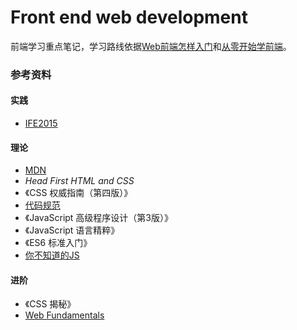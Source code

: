 # Front end web development
前端学习重点笔记，学习路线依据[Web前端怎样入门](https://www.zhihu.com/question/32314049/answer/100898227)和[从零开始学前端](https://github.com/qianguyihao/Web)。

### 参考资料
#### 实践
- [IFE2015](https://github.com/baidu-ife/ife/tree/master/2015_spring/task)
#### 理论
- [MDN](https://developer.mozilla.org/en-US/#)
- *Head First HTML and CSS*
- 《CSS 权威指南（第四版）》
- [代码规范](https://github.com/ecomfe/spec)
- 《JavaScript 高级程序设计（第3版）》
- 《JavaScript 语言精粹》
- 《ES6 标准入门》
- [你不知道的JS](https://github.com/getify/You-Dont-Know-JS)
#### 进阶
- 《CSS 揭秘》
- [Web Fundamentals](https://developers.google.com/web/fundamentals/)
